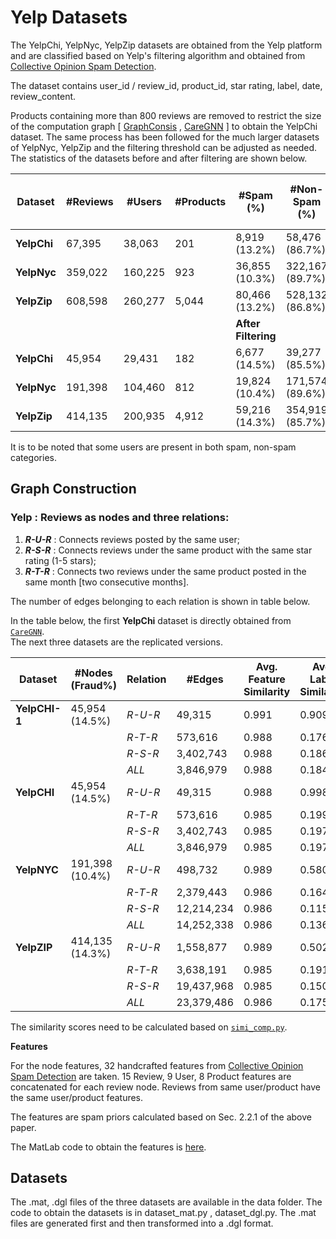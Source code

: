 

# Yelp Datasets


The YelpChi, YelpNyc, YelpZip datasets are obtained from the Yelp platform and are classified based on Yelp's filtering algorithm
and obtained from [Collective Opinion Spam Detection](https://dl.acm.org/doi/pdf/10.1145/2783258.2783370). 


The dataset contains user\_id / review\_id, product\_id, star rating, label, date, review\_content.

Products containing more than 800 reviews are removed to restrict the size of the computation graph [ [GraphConsis](https://arxiv.org/pdf/2005.00625) , [CareGNN](https://arxiv.org/pdf/2008.08692) ] to obtain the YelpChi dataset.
The same process has been followed for the much larger datasets of YelpNyc, YelpZip and the filtering threshold can be 
adjusted as needed. The statistics of the datasets before and after filtering are shown below. 



| Dataset     | #Reviews| #Users  | #Products | #Spam (\%)         | #Non-Spam (\%)         | #Spam Users (\%)     | #Non-Spam Users (\%)         |
|-------------|---------|---------|-----------|--------------------|------------------------|----------------------|------------------------------|
| **YelpChi** | 67,395  | 38,063  | 201       | 8,919  (13.2\%)    | 58,476 (86.7\%)        | 7,739  (20.3\%)      | 30,459   (80.0\%)            |
| **YelpNyc** | 359,022 | 160,225 | 923       | 36,855 (10.3\%)    | 322,167 (89.7\%)       | 28,496 (17.8\%)      | 132,386  (82.6\%)            |       
| **YelpZip** | 608,598 | 260,277 | 5,044     | 80,466 (13.2\%)    | 528,132 (86.8\%)       | 62,228 (23.9\%)      | 200,170  (76.9\%)            |
|  |  |  | | **After Filtering**  |  |  |  |
| **YelpChi** | 45,954  | 29,431  | 182       | 6,677  (14.5\%)    | 39,277  (85.5\%)       | 6,038  (20.5\%)      | 23,482  (79.8\%)             |
| **YelpNyc** | 191,398 | 104,460 | 812       | 19,824 (10.4\%)    | 171,574 (89.6\%)       | 16,917 (16.2\%)      | 87,831  (84.0\%)             |
| **YelpZip** | 414,135 | 200,935 | 4,912     | 59,216 (14.3\%)    | 354,919 (85.7\%)       | 48,224 (24.0\%)      | 154,271 (76.8\%)             |


It is to be noted that some users are present in both spam, non-spam categories.

## Graph Construction

### **Yelp** : Reviews as nodes and three relations: 

1) ***R-U-R*** : Connects reviews posted by the same user; 
2) ***R-S-R*** : Connects reviews under the same product with the same star rating (1-5 stars); 
3) ***R-T-R*** : Connects two reviews under the same product posted in the same month [two consecutive months].

The number of edges belonging to each relation is shown in table below. 

In the table below, the first **YelpChi** dataset is directly obtained from [`CareGNN`](https://github.com/YingtongDou/CARE-GNN/tree/master/data).  
The next three datasets are the replicated versions.


| Dataset      | #Nodes (Fraud\%)   | Relation 	 | #Edges         | Avg. Feature Similarity | Avg. Label Similarity|
|--------------|---------------------|---------  |----------------|-------------------------|----------------------|
| **YelpCHI-1** | 45,954 (14.5\%)   | *R-U-R*    | 49,315         | 0.991                   | 0.909                |
|             |                     | *R-T-R*    | 573,616        | 0.988                   | 0.176                |
|             |                     | *R-S-R*    | 3,402,743      | 0.988                   | 0.186                |
|             |                     | *ALL*      | 3,846,979      | 0.988                   | 0.184                |
| **YelpCHI** | 45,954 (14.5\%)     | *R-U-R*    | 49,315         | 0.988                   | 0.998                |
|             |                     | *R-T-R*    | 573,616        | 0.985                   | 0.199                |
|             |                     | *R-S-R*    | 3,402,743      | 0.985                   | 0.197                |
|             |                     | *ALL*      | 3,846,979      | 0.985                   | 0.197                |
| **YelpNYC** | 191,398 (10.4\%)    | *R-U-R*    | 498,732        | 0.989                   | 0.580                |
|             |                     | *R-T-R*    | 2,379,443      | 0.986                   | 0.164                |
|             |                     | *R-S-R*    | 12,214,234     | 0.986                   | 0.115                |
|             |                     | *ALL*      | 14,252,338     | 0.986                   | 0.136                |
| **YelpZIP** | 414,135 (14.3\%)    | *R-U-R*    | 1,558,877      | 0.989                   | 0.502                |
|             |                     | *R-T-R*    | 3,638,191      | 0.985                   | 0.191                |
|             |                     | *R-S-R*    | 19,437,968     | 0.985                   | 0.150                |
|             |                     | *ALL*      | 23,379,486     | 0.986                   | 0.175                |


The similarity scores need to be calculated based on [`simi_comp.py`](https://github.com/YingtongDou/CARE-GNN/blob/master/simi_comp.py).

**Features**

For the node features, 32 handcrafted features from [Collective Opinion Spam Detection](https://dl.acm.org/doi/pdf/10.1145/2783258.2783370) are taken. 
15 Review, 9 User, 8 Product features are concatenated for each review node. Reviews from same user/product have the same user/product features.

The features are spam priors calculated based on Sec. 2.2.1 of the above paper.

The MatLab code to obtain the features is [here](https://www.dropbox.com/scl/fo/brfrsg6w7s1olf5ce9ebd/AFT9FJm-7-xvg1s-P3z1slw?rlkey=zzrh34yc3dd34fug2ewcxn8lf&e=1&dl=0).


## Datasets

The .mat, .dgl files of the three datasets are available in the data folder. The code to obtain the datasets is in dataset_mat.py , dataset_dgl.py. The .mat files are generated first and then transformed into a .dgl format.


